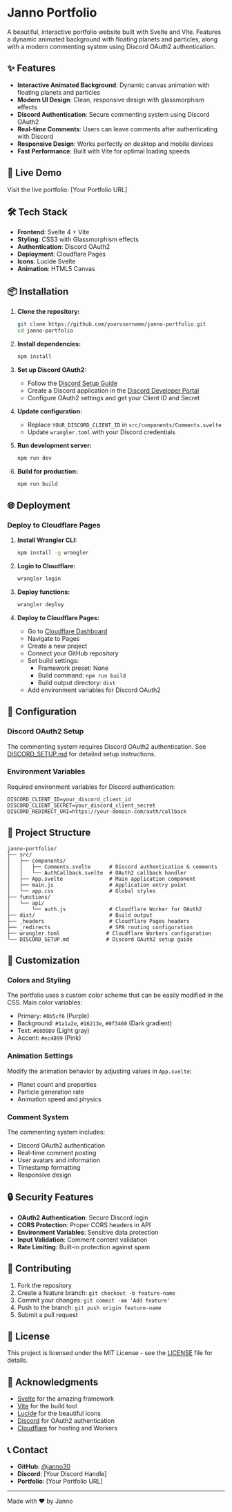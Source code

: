 # Janno Portfolio

A beautiful, interactive portfolio website built with Svelte and Vite. Features a dynamic animated background with floating planets and particles, along with a modern commenting system using Discord OAuth2 authentication.

## ✨ Features

- **Interactive Animated Background**: Dynamic canvas animation with floating planets and particles
- **Modern UI Design**: Clean, responsive design with glassmorphism effects
- **Discord Authentication**: Secure commenting system using Discord OAuth2
- **Real-time Comments**: Users can leave comments after authenticating with Discord
- **Responsive Design**: Works perfectly on desktop and mobile devices
- **Fast Performance**: Built with Vite for optimal loading speeds

## 🚀 Live Demo

Visit the live portfolio: [Your Portfolio URL]

## 🛠️ Tech Stack

- **Frontend**: Svelte 4 + Vite
- **Styling**: CSS3 with Glassmorphism effects
- **Authentication**: Discord OAuth2
- **Deployment**: Cloudflare Pages
- **Icons**: Lucide Svelte
- **Animation**: HTML5 Canvas

## 📦 Installation

1. **Clone the repository:**
   ```bash
   git clone https://github.com/yourusername/janno-portfolio.git
   cd janno-portfolio
   ```

2. **Install dependencies:**
   ```bash
   npm install
   ```

3. **Set up Discord OAuth2:**
   - Follow the [Discord Setup Guide](./DISCORD_SETUP.md)
   - Create a Discord application in the [Discord Developer Portal](https://discord.com/developers/applications)
   - Configure OAuth2 settings and get your Client ID and Secret

4. **Update configuration:**
   - Replace `YOUR_DISCORD_CLIENT_ID` in `src/components/Comments.svelte`
   - Update `wrangler.toml` with your Discord credentials

5. **Run development server:**
   ```bash
   npm run dev
   ```

6. **Build for production:**
   ```bash
   npm run build
   ```

## 🌐 Deployment

### Deploy to Cloudflare Pages

1. **Install Wrangler CLI:**
   ```bash
   npm install -g wrangler
   ```

2. **Login to Cloudflare:**
   ```bash
   wrangler login
   ```

3. **Deploy functions:**
   ```bash
   wrangler deploy
   ```

4. **Deploy to Cloudflare Pages:**
   - Go to [Cloudflare Dashboard](https://dash.cloudflare.com)
   - Navigate to Pages
   - Create a new project
   - Connect your GitHub repository
   - Set build settings:
     - Framework preset: None
     - Build command: `npm run build`
     - Build output directory: `dist`
   - Add environment variables for Discord OAuth2

## 🔧 Configuration

### Discord OAuth2 Setup

The commenting system requires Discord OAuth2 authentication. See [DISCORD_SETUP.md](./DISCORD_SETUP.md) for detailed setup instructions.

### Environment Variables

Required environment variables for Discord authentication:

```env
DISCORD_CLIENT_ID=your_discord_client_id
DISCORD_CLIENT_SECRET=your_discord_client_secret
DISCORD_REDIRECT_URI=https://your-domain.com/auth/callback
```

## 📁 Project Structure

```
janno-portfolio/
├── src/
│   ├── components/
│   │   ├── Comments.svelte      # Discord authentication & comments
│   │   └── AuthCallback.svelte  # OAuth2 callback handler
│   ├── App.svelte               # Main application component
│   ├── main.js                  # Application entry point
│   └── app.css                  # Global styles
├── functions/
│   └── api/
│       └── auth.js              # Cloudflare Worker for OAuth2
├── dist/                        # Build output
├── _headers                     # Cloudflare Pages headers
├── _redirects                   # SPA routing configuration
├── wrangler.toml               # Cloudflare Workers configuration
└── DISCORD_SETUP.md            # Discord OAuth2 setup guide
```

## 🎨 Customization

### Colors and Styling

The portfolio uses a custom color scheme that can be easily modified in the CSS. Main color variables:

- Primary: `#8b5cf6` (Purple)
- Background: `#1a1a2e`, `#16213e`, `#0f3460` (Dark gradient)
- Text: `#E0D9D9` (Light gray)
- Accent: `#ec4899` (Pink)

### Animation Settings

Modify the animation behavior by adjusting values in `App.svelte`:

- Planet count and properties
- Particle generation rate
- Animation speed and physics

### Comment System

The commenting system includes:

- Discord OAuth2 authentication
- Real-time comment posting
- User avatars and information
- Timestamp formatting
- Responsive design

## 🔒 Security Features

- **OAuth2 Authentication**: Secure Discord login
- **CORS Protection**: Proper CORS headers in API
- **Environment Variables**: Sensitive data protection
- **Input Validation**: Comment content validation
- **Rate Limiting**: Built-in protection against spam

## 🤝 Contributing

1. Fork the repository
2. Create a feature branch: `git checkout -b feature-name`
3. Commit your changes: `git commit -am 'Add feature'`
4. Push to the branch: `git push origin feature-name`
5. Submit a pull request

## 📝 License

This project is licensed under the MIT License - see the [LICENSE](LICENSE) file for details.

## 🙏 Acknowledgments

- [Svelte](https://svelte.dev/) for the amazing framework
- [Vite](https://vitejs.dev/) for the build tool
- [Lucide](https://lucide.dev/) for the beautiful icons
- [Discord](https://discord.com/) for OAuth2 authentication
- [Cloudflare](https://cloudflare.com/) for hosting and Workers

## 📞 Contact

- **GitHub**: [@janno30](https://github.com/janno30)
- **Discord**: [Your Discord Handle]
- **Portfolio**: [Your Portfolio URL]

---

Made with ❤️ by Janno
